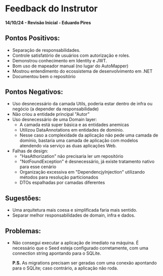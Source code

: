 # Feedback do Instrutor

#### 14/10/24 - Revisão Inicial - Eduardo Pires

## Pontos Positivos:

- Separação de responsabilidades.
- Controle satisfatório de usuários com autorização e roles.
- Demonstrou conhecimento em Identity e JWT.
- Bom uso de mapeador manual (no lugar do AutoMapper)
- Mostrou entendimento do ecossistema de desenvolvimento em .NET
- Documentou bem o repositório

## Pontos Negativos:

- Uso desnecessário da camada Utils, poderia estar dentro de infra ou negócio (a depender da responsabilidade)
- Não criou a entidade principal "Autor"
- Uso desnecessário de uma Domain layer:
    - A camada está super básica e as entidades anemicas
    - Utilizou DataAnnotations em entidades de domínio.
    - Nesse caso a complexidade da aplicação não pede uma camada de domínio, bastaria uma camada de aplicação com modelos atendendo via serviço as duas aplicações Web.
- Falhas de design:
    - "HasAthorization" não precisaria ler um repositório
    - "NotFoundException" é desnecessário, já existe tratamento nativo para esse cenário
    - Organização excessiva em "DependencjyInjection" utilizando métodos para resolução particionados
    - DTOs espalhadas por camadas diferentes

## Sugestões:

- Uma arquitetura mais coesa e simplificada faria mais sentido.
- Separar melhor responsabilidades de domain, infra e dados.

## Problemas:

- Não consegui executar a aplicação de imediato na máquina. É necessário que o Seed esteja configurado corretamente, com uma connection string apontando para o SQLite.

  **P.S.** As migrations precisam ser geradas com uma conexão apontando para o SQLite; caso contrário, a aplicação não roda.
